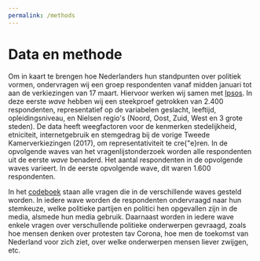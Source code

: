 ```yaml
---
permalink: /methods
---
```


# Data en methode
Om in kaart te brengen hoe Nederlanders hun standpunten over politiek vormen, ondervragen wij een groep respondenten vanaf midden januari tot aan de verkiezingen van 17 maart. 
Hiervoor werken wij samen met [Ipsos](https://www.ipsos.com/nl-nl).
In deze eerste _wave_ hebben wij een steekproef getrokken van 2.400 respondenten, representatief op de variabelen
geslacht, leeftijd, opleidingsniveau, en Nielsen regio's (Noord, Oost, Zuid, West en 3 grote steden). 
De data heeft weegfactoren voor de kenmerken stedelijkheid, etniciteit, internetgebruik en stemgedrag bij de vorige Tweede Kamerverkiezingen (2017), om representativiteit te cre\{"e}ren.
In de opvolgende waves van het vragenlijstonderzoek worden alle respondenten uit de eerste _wave_ benaderd.
Het aantal respondenten in de opvolgende waves varieert. 
In de eerste opvolgende wave, dit waren 1.600 respondenten.

In het [codeboek](../codebook.md) staan alle vragen die in de verschillende waves gesteld worden.
In iedere wave worden de respondenten ondervraagd naar hun stemkeuze, welke politieke partijen en politici hen opgevallen zijn in de media, alsmede hun media gebruik.
Daarnaast worden in iedere wave enkele vragen over verschullende politieke onderwerpen gevraagd, zoals hoe mensen denken over protesten tav Corona, hoe men de toekomst van Nederland voor zich ziet, over welke onderwerpen mensen liever zwijgen, etc. 
